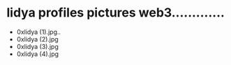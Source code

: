 # lidya profiles pictures web3.............
- 0xlidya (1).jpg..
- 0xlidya (2).jpg
- 0xlidya (3).jpg
- 0xlidya (4).jpg
